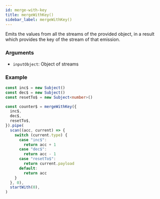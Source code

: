 ```yaml
---
id: merge-with-key
title: mergeWithKey()
sidebar_label: mergeWithKey()
---
```


Emits the values from all the streams of the provided object, in a result
which provides the key of the stream of that emission.

### Arguments

- `inputObject`: Object of streams

### Example

```ts
const inc$ = new Subject()
const dec$ = new Subject()
const resetTo$ = new Subject<number>()

const counter$ = mergeWithKey({
  inc$,
  dec$,
  resetTo$,
}).pipe(
  scan((acc, current) => {
    switch (current.type) {
      case "inc$":
        return acc + 1
      case "dec$":
        return acc - 1
      case "resetTo$":
        return current.payload
      default:
        return acc
    }
  }, 0),
  startWith(0),
)
```